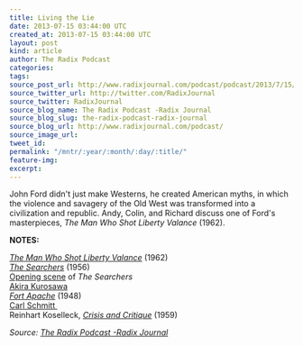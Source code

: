 ```yaml
---
title: Living the Lie
date: 2013-07-15 03:44:00 UTC
created_at: 2013-07-15 03:44:00 UTC
layout: post
kind: article
author: The Radix Podcast
categories: 
tags: 
source_post_url: http://www.radixjournal.com/podcast/podcast/2013/7/15/living-the-lie
source_twitter_url: http://twitter.com/RadixJournal
source_twitter: RadixJournal
source_blog_name: The Radix Podcast -Radix Journal
source_blog_slug: the-radix-podcast-radix-journal
source_blog_url: http://www.radixjournal.com/podcast/
source_image_url: 
tweet_id: 
permalink: "/mntr/:year/:month/:day/:title/"
feature-img: 
excerpt: 
---
```

<p>John Ford didn't just make Westerns, he created American myths, in which the violence and savagery of the Old West was transformed into a civilization and republic. Andy, Colin, and Richard discuss one of Ford's masterpieces, <em>The Man Who Shot Liberty Valance </em>(1962). </p>



<p><strong>NOTES: </strong></p><p><em><a href="http://www.imdb.com/title/tt0056217/">The Man Who Shot Liberty Valance</a> </em>(1962)<br><a href="http://www.imdb.com/title/tt0049730/"><em>The Searchers</em></a><span> (1956)</span><br><a href="http://www.freewebs.com/coolrda/photos/133_185_235%20Screenshots/searchers1.JPG">Opening scene</a><span> of </span><em>The Searchers</em><br><a href="https://en.wikipedia.org/wiki/Akira_Kurosawa">Akira Kurosawa</a><br><em><a href="http://www.imdb.com/title/tt0040369/">Fort Apache</a> </em><span>(1948)</span><br><a href="http://en.wikipedia.org/wiki/Carl_Schmitt">Carl Schmitt </a><br><span>Reinhart Koselleck, </span><em><a href="http://www.amazon.com/gp/product/0262611570/ref=as_li_ss_tl?ie=UTF8&amp;camp=1789&amp;creative=390957&amp;creativeASIN=0262611570&amp;linkCode=as2&amp;tag=alternativeright-20">Crisis and Critique</a> </em><span>(1959)</span></p><img src="http://ir-na.amazon-adsystem.com/e/ir?t=alterright03-20&amp;l=as2&amp;o=1&amp;a=0300172060" title="" alt=""><div class="">
    <i>Source: <a href="http://www.radixjournal.com/podcast/">The Radix Podcast -Radix Journal</a></i>
</div>

